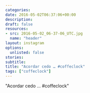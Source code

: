 ```yaml
---
categories:
date: 2016-05-02T06:37:06+00:00
description:
draft: false
resources:
- src: 2016-05-02_06-37-06_UTC.jpg
  name: "header"
layout: instagram
options:
  unlisted: false
stories:
subtitle:
title: "Acordar cedo … #coffeclock"
tags: ["coffeclock"]
---
```


"Acordar cedo … #coffeclock"
